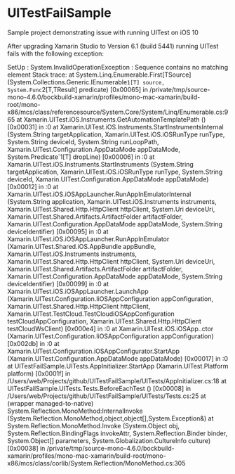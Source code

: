 # UITestFailSample
Sample project demonstrating issue with running UITest on iOS 10 

After upgrading Xamarin Studio to Version 6.1 (build 5441)
running UITest fails with the following exception:

SetUp : System.InvalidOperationException : Sequence contains no matching element
Stack trace:
  at System.Linq.Enumerable.First[TSource] (System.Collections.Generic.IEnumerable`1[T] source, System.Func`2[T,TResult] predicate) [0x00065] in /private/tmp/source-mono-4.6.0/bockbuild-xamarin/profiles/mono-mac-xamarin/build-root/mono-x86/mcs/class/referencesource/System.Core/System/Linq/Enumerable.cs:965 
  at Xamarin.UITest.iOS.Instruments.GetAutomationTemplatePath () [0x00031] in <b152041c71e04c669d95a73ca97cd862>:0 
  at Xamarin.UITest.iOS.Instruments.StartInstrumentsInternal (System.String targetApplication, Xamarin.UITest.iOS.iOSRunType runType, System.String deviceId, System.String runLoopPath, Xamarin.UITest.Configuration.AppDataMode appDataMode, System.Predicate`1[T] dropLine) [0x00006] in <b152041c71e04c669d95a73ca97cd862>:0 
  at Xamarin.UITest.iOS.Instruments.StartInstruments (System.String targetApplication, Xamarin.UITest.iOS.iOSRunType runType, System.String deviceId, Xamarin.UITest.Configuration.AppDataMode appDataMode) [0x00012] in <b152041c71e04c669d95a73ca97cd862>:0 
  at Xamarin.UITest.iOS.iOSAppLauncher.RunAppInEmulatorInternal (System.String application, Xamarin.UITest.iOS.Instruments instruments, Xamarin.UITest.Shared.Http.HttpClient httpClient, System.Uri deviceUri, Xamarin.UITest.Shared.Artifacts.ArtifactFolder artifactFolder, Xamarin.UITest.Configuration.AppDataMode appDataMode, System.String deviceIdentifier) [0x00095] in <b152041c71e04c669d95a73ca97cd862>:0 
  at Xamarin.UITest.iOS.iOSAppLauncher.RunAppInEmulator (Xamarin.UITest.Shared.iOS.AppBundle appBundle, Xamarin.UITest.iOS.Instruments instruments, Xamarin.UITest.Shared.Http.HttpClient httpClient, System.Uri deviceUri, Xamarin.UITest.Shared.Artifacts.ArtifactFolder artifactFolder, Xamarin.UITest.Configuration.AppDataMode appDataMode, System.String deviceIdentifier) [0x00099] in <b152041c71e04c669d95a73ca97cd862>:0 
  at Xamarin.UITest.iOS.iOSAppLauncher.LaunchApp (Xamarin.UITest.Configuration.IiOSAppConfiguration appConfiguration, Xamarin.UITest.Shared.Http.HttpClient httpClient, Xamarin.UITest.TestCloud.TestCloudiOSAppConfiguration testCloudAppConfiguration, Xamarin.UITest.Shared.Http.HttpClient testCloudWsClient) [0x000e4] in <b152041c71e04c669d95a73ca97cd862>:0 
  at Xamarin.UITest.iOS.iOSApp..ctor (Xamarin.UITest.Configuration.IiOSAppConfiguration appConfiguration) [0x002db] in <b152041c71e04c669d95a73ca97cd862>:0 
  at Xamarin.UITest.Configuration.iOSAppConfigurator.StartApp (Xamarin.UITest.Configuration.AppDataMode appDataMode) [0x00017] in <b152041c71e04c669d95a73ca97cd862>:0 
  at UITestFailSample.UITests.AppInitializer.StartApp (Xamarin.UITest.Platform platform) [0x0001f] in /Users/web/Projects/github/UITestFailSample/UITests/AppInitializer.cs:18 
  at UITestFailSample.UITests.Tests.BeforeEachTest () [0x00008] in /Users/web/Projects/github/UITestFailSample/UITests/Tests.cs:25 
  at (wrapper managed-to-native) System.Reflection.MonoMethod:InternalInvoke (System.Reflection.MonoMethod,object,object[],System.Exception&)
  at System.Reflection.MonoMethod.Invoke (System.Object obj, System.Reflection.BindingFlags invokeAttr, System.Reflection.Binder binder, System.Object[] parameters, System.Globalization.CultureInfo culture) [0x00038] in /private/tmp/source-mono-4.6.0/bockbuild-xamarin/profiles/mono-mac-xamarin/build-root/mono-x86/mcs/class/corlib/System.Reflection/MonoMethod.cs:305 
  
